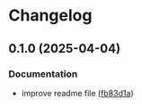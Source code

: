 # Changelog

## 0.1.0 (2025-04-04)


### Documentation

* improve readme file ([fb83d1a](https://github.com/CyrilBosch/cyril-release-please/commit/fb83d1ad0b77e18a712205211d8bcd86b59a5eca))
